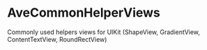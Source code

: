 # AveCommonHelperViews
Commonly used helpers views for UIKit (ShapeView, GradientView, ContentTextView, RoundRectView)
